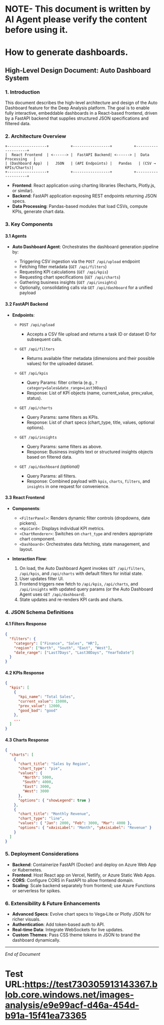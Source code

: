 # NOTE- This document is written by AI Agent please verify the content before using it.
# How to generate dashboards.

## High-Level Design Document: Auto Dashboard System

### 1. Introduction

This document describes the high-level architecture and design of the Auto Dashboard feature for the Deep Analysis platform. The goal is to enable fully interactive, embeddable dashboards in a React-based frontend, driven by a FastAPI backend that supplies structured JSON specifications and filtered data.

### 2. Architecture Overview

```
+------------------+          +-----------------+          +--------------------+
|  React Frontend  | <------> |  FastAPI Backend| <------> |  Data Processing   |
| (Dashboard App)  |   JSON   | (API Endpoints) |   Pandas   | (CSV → KPIs/Charts)|
+------------------+          +-----------------+          +--------------------+
```

* **Frontend**: React application using charting libraries (Recharts, Plotly.js, or similar).
* **Backend**: FastAPI application exposing REST endpoints returning JSON specs.
* **Data Processing**: Pandas-based modules that load CSVs, compute KPIs, generate chart data.

### 3. Key Components

#### 3.1 Agents

* **Auto Dashboard Agent**: Orchestrates the dashboard generation pipeline by:

  * Triggering CSV ingestion via the `POST /api/upload` endpoint
  * Fetching filter metadata (`GET /api/filters`)
  * Requesting KPI calculations (`GET /api/kpis`)
  * Requesting chart specifications (`GET /api/charts`)
  * Gathering business insights (`GET /api/insights`)
  * Optionally, consolidating calls via `GET /api/dashboard` for a unified payload

#### 3.2 FastAPI Backend

* **Endpoints**:

  * `POST /api/upload`

    * Accepts a CSV file upload and returns a task ID or dataset ID for subsequent calls.
  * `GET /api/filters`

    * Returns available filter metadata (dimensions and their possible values) for the uploaded dataset.
  * `GET /api/kpis`

    * Query Params: filter criteria (e.g., `?category=Sales&date_range=Last30Days`)
    * Response: List of KPI objects (name, current\_value, prev\_value, status).
  * `GET /api/charts`

    * Query Params: same filters as KPIs.
    * Response: List of chart specs (chart\_type, title, values, optional options).
  * `GET /api/insights`

    * Query Params: same filters as above.
    * Response: Business insights text or structured insights objects based on filtered data.
  * `GET /api/dashboard` *(optional)*

    * Query Params: all filters.
    * Response: Combined payload with `kpis`, `charts`, `filters`, and `insights` in one request for convenience.

#### 3.3 React Frontend

* **Components**:

  * `<FilterPanel>`: Renders dynamic filter controls (dropdowns, date pickers).
  * `<KpiCard>`: Displays individual KPI metrics.
  * `<ChartRenderer>`: Switches on `chart_type` and renders appropriate chart component.
  * `<Dashboard>`: Orchestrates data fetching, state management, and layout.

* **Interaction Flow**:

  1. On load, the Auto Dashboard Agent invokes `GET /api/filters`, `/api/kpis`, and `/api/charts` with default filters for initial state.
  2. User updates filter UI.
  3. Frontend triggers new fetch to `/api/kpis`, `/api/charts`, and `/api/insights` with updated query params (or the Auto Dashboard Agent uses `GET /api/dashboard`).
  4. State updates and re-renders KPI cards and charts.

### 4. JSON Schema Definitions

#### 4.1 Filters Response

```json
{
  "filters": {
    "category": ["Finance", "Sales", "HR"],
    "region": ["North", "South", "East", "West"],
    "date_range": ["Last7Days", "Last30Days", "YearToDate"]
  }
}
```

#### 4.2 KPIs Response

```json
{
  "kpis": [
    {
      "kpi_name": "Total Sales",
      "current_value": 15000,
      "prev_value": 12000,
      "good_bad": "good"
    },
    ...
  ]
}
```

#### 4.3 Charts Response

```json
{
  "charts": [
    {
      "chart_title": "Sales by Region",
      "chart_type": "pie",
      "values": {
        "North": 5000,
        "South": 4000,
        "East": 3000,
        "West": 3000
      },
      "options": { "showLegend": true }
    },
    {
      "chart_title": "Monthly Revenue",
      "chart_type": "line",
      "values": { "Jan": 2000, "Feb": 3000, "Mar": 4000 },
      "options": { "xAxisLabel": "Month", "yAxisLabel": "Revenue" }
    }
  ]
}
```

### 5. Deployment Considerations

* **Backend**: Containerize FastAPI (Docker) and deploy on Azure Web App or Kubernetes.
* **Frontend**: Host React app on Vercel, Netlify, or Azure Static Web Apps.
* **CORS**: Configure CORS in FastAPI to allow frontend domain.
* **Scaling**: Scale backend separately from frontend; use Azure Functions or serverless for spikes.

### 6. Extensibility & Future Enhancements

* **Advanced Specs**: Evolve chart specs to Vega‑Lite or Plotly JSON for richer visuals.
* **Authentication**: Add token‑based auth to API.
* **Real‑time Data**: Integrate WebSockets for live updates.
* **Custom Themes**: Pass CSS theme tokens in JSON to brand the dashboard dynamically.

---

*End of Document*


# Test URL:https://test730305913143367.blob.core.windows.net/images-analysis/e9e99acf-d46a-454d-b91a-15f41ea73365